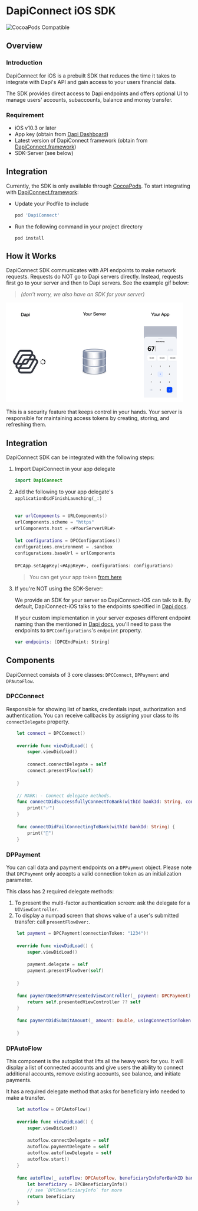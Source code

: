 # DapiConnect iOS SDK
![CocoaPods Compatible](https://img.shields.io/cocoapods/v/DapiConnect)

## Overview

### Introduction

DapiConnect for iOS is a prebuilt SDK that reduces the time it takes to integrate with Dapi's API and gain access to your users financial data.

The SDK provides direct access to Dapi endpoints and offers optional UI to manage users' accounts, subaccounts, balance and money transfer.

### Requirement

- iOS v10.3 or later
- App key (obtain from [Dapi Dashboard](https://dashboard.dapi.co/))
- Latest version of DapiConnect framework (obtain from [DapiConnect.framework](https://github.com/dapi-co/DapiConnect-iOS/releases))
- SDK-Server (see below)

## Integration

Currently, the SDK is only available through [CocoaPods](https://cocoapods.org/#install). To start integrating with  [DapiConnect.framework](https://github.com/dapi-co/DapiConnect-iOS/releases):

- Update your Podfile to include 

	```ruby
	pod 'DapiConnect'
	```
- Run the following command in your project directory

	```console
	pod install
	```

## How it Works

DapiConnect SDK communicates with API endpoints to make network requests. Requests do NOT go to Dapi servers directly. Instead, requests first go to your server and then to Dapi servers. See the example gif below:
> *(don't worry, we also have an SDK for your server)*

![dfd](https://github.com/dapi-co/DapiConnect-iOS/raw/master/DapiConnectGIF.gif)

This is a security feature that keeps control in your hands. Your server is responsible for maintaining access tokens by creating, storing, and refreshing them.

## Integration

DapiConnect SDK can be integrated with the following steps:

1. Import DapiConnect in your app delegate

	```swift
	import DapiConnect
	```

2. Add the following to your app delegate's `applicationDidFinishLaunching(_:)`
	```swift

	var urlComponents = URLComponents()
	urlComponents.scheme = "https"
	urlComponents.host = <#YourServerURL#>
	
	let configurations = DPCConfigurations()
	configurations.environment = .sandbox
	configurations.baseUrl = urlComponents

	DPCApp.setAppKey(<#AppKey#>, configurations: configurations)
	```
	> You can get your app token [from here](https://dashboard.dapi.co/)

3. If you're NOT using the SDK-Server:

	We provide an SDK for your server so DapiConnect-iOS can talk to it. By default, DapiConnect-iOS talks to the endpoints specified in [Dapi docs](https://docs.dapi.co/). 

	If your custom implementation in your server exposes different endpoint naming than the mentioned in [Dapi docs](https://docs.dapi.co/), you'll need to pass the endpoints to `DPCConfigurations`'s `endpoint` property.
	
	```swift
	var endpoints: [DPCEndPoint: String]
	```

## Components

DapiConnect consists of 3 core classes: `DPCConnect`, `DPPayment` and `DPAutoFlow`.

### DPCConnect
Responsible for showing list of banks, credentials input, authorization and authentication. You can receive callbacks by assigning your class to its `connectDelegate` property.

```swift
    let connect = DPCConnect()

    override func viewDidLoad() {
        super.viewDidLoad()
        
        connect.connectDelegate = self
        connect.presentFlow(self)
        
    }

	// MARK: - Connect delegate methods.
	func connectDidSuccessfullyConnectToBank(withId bankId: String, connectionToken token: String) {
        print("✅")
    }
    
    func connectDidFailConnectingToBank(withId bankId: String) {
        print("🚩")
    }
```

### DPPayment
You can call data and payment endpoints on a `DPPayment` object. Please note that `DPCPayment` only accepts a valid connection token as an initialization parameter.

 This class has 2 required delegate methods:

1. To present the multi-factor authentication screen: ask the delegate for a `UIViewController`.
2. To display a numpad screen that shows value of a user's submitted transfer: call `presentFlowOver:`.

```swift
    let payment = DPCPayment(connectionToken: "1234")!

    override func viewDidLoad() {
        super.viewDidLoad()
        
        payment.delegate = self
        payment.presentFlowOver(self)
        
    }
    
    func paymentNeedsMFAPresentedViewController(_ payment: DPCPayment) -> UIViewController {
        return self.presentedViewController ?? self
    }
    
    func paymentDidSubmitAmount(_ amount: Double, usingConnectionToken connectionToken: String) {
        
    }
```

### DPAutoFlow
This component is the autopilot that lifts all the heavy work for you. It will display a list of connected accounts and give users the ability to connect additional accounts, remove existing accounts, see balance, and initiate payments.

It has a required delegate method that asks for beneficiary info needed to make a transfer.

```swift
    let autoflow = DPCAutoFlow()

    override func viewDidLoad() {
        super.viewDidLoad()
        
        autoflow.connectDelegate = self
        autoflow.paymentDelegate = self
        autoflow.autoflowDelegate = self
        autoflow.start()
    }
    
	func autoFlow(_ autoFlow: DPCAutoFlow, beneficiaryInfoForBankID bankID: String, supportsCreateBeneficiary: Bool) -> DPCBeneficiaryInfo {
        let beneficiary = DPCBeneficiaryInfo()
        // see `DPCBeneficiaryInfo` for more
        return beneficiary
    }
    
```
